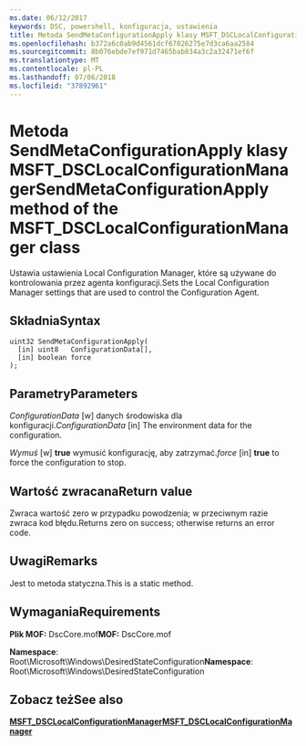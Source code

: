 ```yaml
---
ms.date: 06/12/2017
keywords: DSC, powershell, konfiguracja, ustawienia
title: Metoda SendMetaConfigurationApply klasy MSFT_DSCLocalConfigurationManager
ms.openlocfilehash: b372a6c0ab9d4561dcf67026275e7d3ca6aa2584
ms.sourcegitcommit: 8b076ebde7ef971d7465bab834a3c2a32471ef6f
ms.translationtype: MT
ms.contentlocale: pl-PL
ms.lasthandoff: 07/06/2018
ms.locfileid: "37892961"
---
```

# <a name="sendmetaconfigurationapply-method-of-the-msftdsclocalconfigurationmanager-class"></a><span data-ttu-id="8de57-103">Metoda SendMetaConfigurationApply klasy MSFT_DSCLocalConfigurationManager</span><span class="sxs-lookup"><span data-stu-id="8de57-103">SendMetaConfigurationApply method of the MSFT_DSCLocalConfigurationManager class</span></span>

<span data-ttu-id="8de57-104">Ustawia ustawienia Local Configuration Manager, które są używane do kontrolowania przez agenta konfiguracji.</span><span class="sxs-lookup"><span data-stu-id="8de57-104">Sets the Local Configuration Manager settings that are used to control the Configuration Agent.</span></span>

## <a name="syntax"></a><span data-ttu-id="8de57-105">Składnia</span><span class="sxs-lookup"><span data-stu-id="8de57-105">Syntax</span></span>

```mof
uint32 SendMetaConfigurationApply(
  [in] uint8   ConfigurationData[],
  [in] boolean force
);
```

## <a name="parameters"></a><span data-ttu-id="8de57-106">Parametry</span><span class="sxs-lookup"><span data-stu-id="8de57-106">Parameters</span></span>

<span data-ttu-id="8de57-107">*ConfigurationData* \[w\] danych środowiska dla konfiguracji.</span><span class="sxs-lookup"><span data-stu-id="8de57-107">*ConfigurationData* \[in\] The environment data for the configuration.</span></span>

<span data-ttu-id="8de57-108">*Wymuś* \[w\] **true** wymusić konfigurację, aby zatrzymać.</span><span class="sxs-lookup"><span data-stu-id="8de57-108">*force* \[in\] **true** to force the configuration to stop.</span></span>

## <a name="return-value"></a><span data-ttu-id="8de57-109">Wartość zwracana</span><span class="sxs-lookup"><span data-stu-id="8de57-109">Return value</span></span>

<span data-ttu-id="8de57-110">Zwraca wartość zero w przypadku powodzenia; w przeciwnym razie zwraca kod błędu.</span><span class="sxs-lookup"><span data-stu-id="8de57-110">Returns zero on success; otherwise returns an error code.</span></span>

## <a name="remarks"></a><span data-ttu-id="8de57-111">Uwagi</span><span class="sxs-lookup"><span data-stu-id="8de57-111">Remarks</span></span>

<span data-ttu-id="8de57-112">Jest to metoda statyczna.</span><span class="sxs-lookup"><span data-stu-id="8de57-112">This is a static method.</span></span>

## <a name="requirements"></a><span data-ttu-id="8de57-113">Wymagania</span><span class="sxs-lookup"><span data-stu-id="8de57-113">Requirements</span></span>

<span data-ttu-id="8de57-114">**Plik MOF:** DscCore.mof</span><span class="sxs-lookup"><span data-stu-id="8de57-114">**MOF:** DscCore.mof</span></span>

<span data-ttu-id="8de57-115">**Namespace**: Root\Microsoft\Windows\DesiredStateConfiguration</span><span class="sxs-lookup"><span data-stu-id="8de57-115">**Namespace**: Root\Microsoft\Windows\DesiredStateConfiguration</span></span>

## <a name="see-also"></a><span data-ttu-id="8de57-116">Zobacz też</span><span class="sxs-lookup"><span data-stu-id="8de57-116">See also</span></span>

[<span data-ttu-id="8de57-117">**MSFT_DSCLocalConfigurationManager**</span><span class="sxs-lookup"><span data-stu-id="8de57-117">**MSFT_DSCLocalConfigurationManager**</span></span>](msft-dsclocalconfigurationmanager.md)